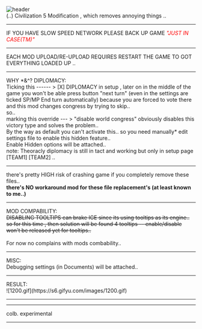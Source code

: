 ![header](https://i.ibb.co/SvBc4GN/header.png)<br>
(..) Civilization 5 Modification , which removes annoying things ..
<hr>
IF YOU HAVE SLOW SPEED NETWORK PLEASE BACK UP GAME <i style="color:Red!important;">"JUST IN CASE(TM)"</i>
<hr>
EACH MOD UPLOAD/RE-UPLOAD REQUIRES RESTART THE GAME TO GOT EVERYTHING LOADED UP ..
<hr>
WHY *&^? DIPLOMACY:<br>
Ticking this ------ > [X] DIPLOMACY in setup , later on in the middle of the game you won't be able press button "next turn"  (even in the settings are ticked SP/MP End turn automatically) because you are forced to vote there and this mod changes congress by trying to skip..<br>
so..<br>
marking this override --- > "disable world congress" obviously disables this victory type and solves the problem.. <br>
By the way as default you can't activate this.. so you need manually* edit settings file to enable this hidden feature..<br>
Enable Hidden options will be attached..<br>
note: Theoracly diplomacy is still in tact and working but only in setup page [TEAM1] [TEAM2] ..
<hr>
there's pretty HIGH risk of crashing game if you completely remove these files..<br>
<b>there's NO workaround mod for these file replacement's (at least known to me..)</b>
<hr>
MOD COMPABILITY:<br>
<strike>DISABLING TOOLTIPS can brake IGE since its using tooltips as its engine..<br>
so for this time , then solution will be found 4 tooltips -- enable/disable won't be released yet for tooltips..</strike><br>
<br>
For now no complains with mods combability..<br>
<hr>
MISC:<br>
Debugging settings (in Documents) will be attached..<br>
<hr>
RESULT:<br>
![1200.gif](https://s6.gifyu.com/images/1200.gif)
<hr>
<hr>
colb. experimental
<hr>
